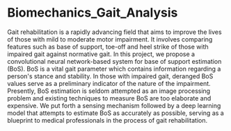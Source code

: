 # Biomechanics_Gait_Analysis

Gait rehabilitation is a rapidly advancing field that aims to improve the lives of those with mild to moderate motor impairment. It involves comparing features such as base of support, toe-off and heel strike of those with impaired gait against normative gait. In this project, we propose a convolutional neural network-based system for base of support estimation (BoS). BoS is a vital gait parameter which contains information regarding a person's stance and stability. In those with impaired gait, deranged BoS values serve as a preliminary indicator of the nature of the impairment. Presently, BoS estimation is seldom attempted as an image processing problem and existing techniques to measure BoS are too elaborate and expensive. We put forth a sensing mechanism followed by a deep learning model that attempts to estimate BoS as accurately as possible, serving as a blueprint to medical professionals in the process of gait rehabilitation.
